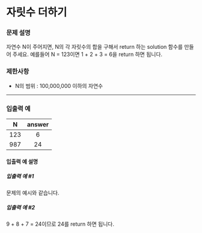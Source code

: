 # 자릿수 더하기

### 문제 설명

자연수 N이 주어지면, N의 각 자릿수의 합을 구해서 return 하는 solution 함수를 만들어 주세요.
예를들어 N = 123이면 1 + 2 + 3 = 6을 return 하면 됩니다.

### 제한사항

- N의 범위 : 100,000,000 이하의 자연수

---

### 입출력 예

|  N  | answer |
| :-: | :----: |
| 123 |   6    |
| 987 |   24   |

#### 입출력 예 설명

##### 입출력 예 #1

문제의 예시와 같습니다.

##### 입출력 예 #2

9 + 8 + 7 = 24이므로 24를 return 하면 됩니다.
